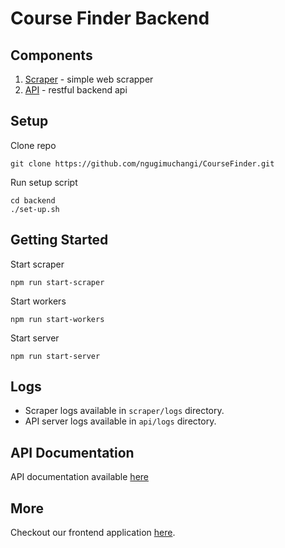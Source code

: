# Course Finder Backend

## Components
1. [Scraper](/backend/scraper/) - simple web scrapper
2. [API](/backend/api/) - restful backend api

## Setup
Clone repo
```
git clone https://github.com/ngugimuchangi/CourseFinder.git

```

Run setup script
```
cd backend
./set-up.sh
```

## Getting Started
Start scraper
```
npm run start-scraper
```

Start workers
```
npm run start-workers
```

Start server
```
npm run start-server
```
## Logs
- Scraper logs available in `scraper/logs` directory.
- API server logs available in `api/logs` directory.

## API Documentation
API documentation available [here](/backend/api/docs/)

## More
Checkout our frontend application [here](/app_front-end/).
